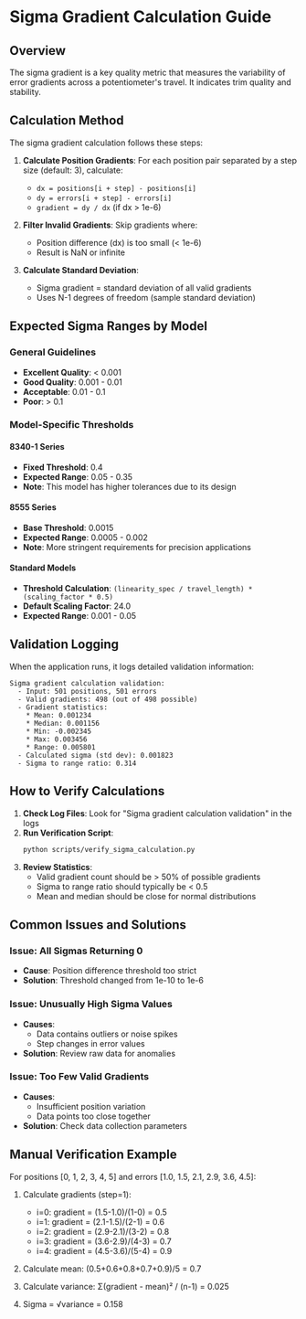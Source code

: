 # Sigma Gradient Calculation Guide

## Overview

The sigma gradient is a key quality metric that measures the variability of error gradients across a potentiometer's travel. It indicates trim quality and stability.

## Calculation Method

The sigma gradient calculation follows these steps:

1. **Calculate Position Gradients**: For each position pair separated by a step size (default: 3), calculate:
   - `dx = positions[i + step] - positions[i]`
   - `dy = errors[i + step] - errors[i]`
   - `gradient = dy / dx` (if dx > 1e-6)

2. **Filter Invalid Gradients**: Skip gradients where:
   - Position difference (dx) is too small (< 1e-6)
   - Result is NaN or infinite

3. **Calculate Standard Deviation**: 
   - Sigma gradient = standard deviation of all valid gradients
   - Uses N-1 degrees of freedom (sample standard deviation)

## Expected Sigma Ranges by Model

### General Guidelines

- **Excellent Quality**: < 0.001
- **Good Quality**: 0.001 - 0.01
- **Acceptable**: 0.01 - 0.1
- **Poor**: > 0.1

### Model-Specific Thresholds

#### 8340-1 Series
- **Fixed Threshold**: 0.4
- **Expected Range**: 0.05 - 0.35
- **Note**: This model has higher tolerances due to its design

#### 8555 Series
- **Base Threshold**: 0.0015
- **Expected Range**: 0.0005 - 0.002
- **Note**: More stringent requirements for precision applications

#### Standard Models
- **Threshold Calculation**: `(linearity_spec / travel_length) * (scaling_factor * 0.5)`
- **Default Scaling Factor**: 24.0
- **Expected Range**: 0.001 - 0.05

## Validation Logging

When the application runs, it logs detailed validation information:

```
Sigma gradient calculation validation:
  - Input: 501 positions, 501 errors
  - Valid gradients: 498 (out of 498 possible)
  - Gradient statistics:
    * Mean: 0.001234
    * Median: 0.001156
    * Min: -0.002345
    * Max: 0.003456
    * Range: 0.005801
  - Calculated sigma (std dev): 0.001823
  - Sigma to range ratio: 0.314
```

## How to Verify Calculations

1. **Check Log Files**: Look for "Sigma gradient calculation validation" in the logs
2. **Run Verification Script**: 
   ```bash
   python scripts/verify_sigma_calculation.py
   ```
3. **Review Statistics**:
   - Valid gradient count should be > 50% of possible gradients
   - Sigma to range ratio should typically be < 0.5
   - Mean and median should be close for normal distributions

## Common Issues and Solutions

### Issue: All Sigmas Returning 0
- **Cause**: Position difference threshold too strict
- **Solution**: Threshold changed from 1e-10 to 1e-6

### Issue: Unusually High Sigma Values
- **Causes**: 
  - Data contains outliers or noise spikes
  - Step changes in error values
- **Solution**: Review raw data for anomalies

### Issue: Too Few Valid Gradients
- **Causes**:
  - Insufficient position variation
  - Data points too close together
- **Solution**: Check data collection parameters

## Manual Verification Example

For positions [0, 1, 2, 3, 4, 5] and errors [1.0, 1.5, 2.1, 2.9, 3.6, 4.5]:

1. Calculate gradients (step=1):
   - i=0: gradient = (1.5-1.0)/(1-0) = 0.5
   - i=1: gradient = (2.1-1.5)/(2-1) = 0.6
   - i=2: gradient = (2.9-2.1)/(3-2) = 0.8
   - i=3: gradient = (3.6-2.9)/(4-3) = 0.7
   - i=4: gradient = (4.5-3.6)/(5-4) = 0.9

2. Calculate mean: (0.5+0.6+0.8+0.7+0.9)/5 = 0.7

3. Calculate variance: Σ(gradient - mean)² / (n-1) = 0.025

4. Sigma = √variance = 0.158